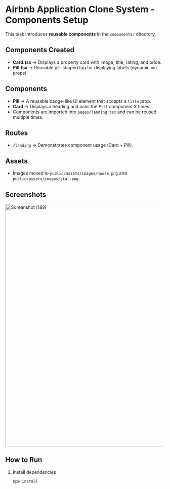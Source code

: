 # Airbnb Application Clone System - Components Setup

This task introduces **reusable components** in the `components/` directory.

## Components Created
- **Card.tsx** → Displays a property card with image, title, rating, and price.
- **Pill.tsx** → Reusable pill-shaped tag for displaying labels (dynamic via props).
  
## Components

- **Pill** → A reusable badge-like UI element that accepts a `title` prop.
- **Card** → Displays a heading and uses the `Pill` component 3 times.
- Components are imported into `pages/landing.tsx` and can be reused multiple times.

## Routes
- `/landing` → Demonstrates component usage (Card + Pill).

## Assets
- Images moved to `public/assets/images/house.png` and `public/assets/images/star.png`.
  
## Screenshots
<img width="1366" height="768" alt="Screenshot (189)" src="https://github.com/user-attachments/assets/690344a3-3560-405b-abc8-5b8160c0e3c4" />


## How to Run
1. Install dependencies  
   ```bash
   npm install

